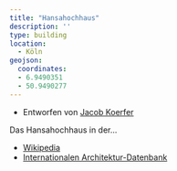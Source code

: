 ```yaml
---
title: "Hansahochhaus"
description: ''
type: building
location:
  - Köln
geojson:
  coordinates:
  - 6.9490351
  - 50.9490277
---
```


* Entworfen von [Jacob Koerfer](/tags/Jacob-Koerfer)

Das Hansahochhaus in der...
* [Wikipedia](https://de.wikipedia.org/wiki/Hansahochhaus)
* [Internationalen Architektur-Datenbank](https://deu.archinform.net/projekte/6120.htm)
